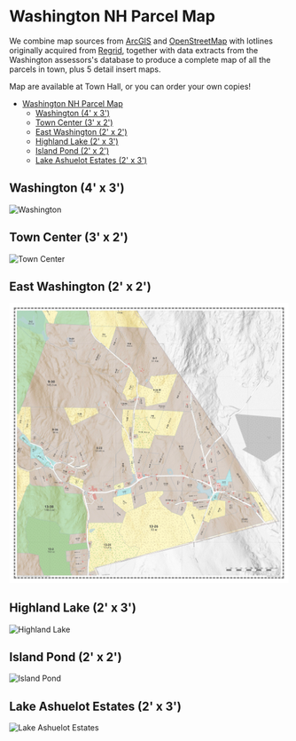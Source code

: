 # Washington NH Parcel Map

We combine map sources from [ArcGIS](https://arcgis.com) and [OpenStreetMap](https://openstreetmap.org) with lotlines originally acquired from [Regrid](https://regrid.com), together with data extracts from the Washington assessors's database to produce a complete map of all the parcels in town, plus 5 detail insert maps.

Map are available at Town Hall, or you can order your own copies!

- [Washington NH Parcel Map](#washington-nh-parcel-map)
  - [Washington (4' x 3')](#washington-4-x-3)
  - [Town Center (3' x 2')](#town-center-3-x-2)
  - [East Washington (2' x 2')](#east-washington-2-x-2)
  - [Highland Lake (2' x 3')](#highland-lake-2-x-3)
  - [Island Pond (2' x 2')](#island-pond-2-x-2)
  - [Lake Ashuelot Estates (2' x 3')](#lake-ashuelot-estates-2-x-3)

## Washington (4' x 3')

![Washington](src/docs/washington.jpeg)

## Town Center (3' x 2')

![Town Center](src/docs/center.jpeg)

## East Washington (2' x 2')

![East Washington](src/docs/east.jpeg)

## Highland Lake (2' x 3')

![Highland Lake](src/docs/highland.jpeg)

## Island Pond (2' x 2')

![Island Pond](src/docs/island.jpeg)

## Lake Ashuelot Estates (2' x 3')

![Lake Ashuelot Estates](src/docs/lae.jpeg)
